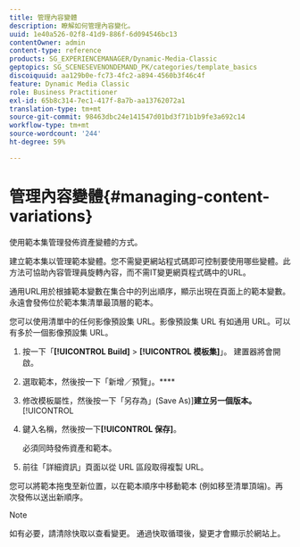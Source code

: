 ```yaml
---
title: 管理內容變體
description: 瞭解如何管理內容變化。
uuid: 1e40a526-02f8-41d9-886f-6d094546bc13
contentOwner: admin
content-type: reference
products: SG_EXPERIENCEMANAGER/Dynamic-Media-Classic
geptopics: SG_SCENESEVENONDEMAND_PK/categories/template_basics
discoiquuid: aa129b0e-fc73-4fc2-a894-4560b3f46c4f
feature: Dynamic Media Classic
role: Business Practitioner
exl-id: 65b8c314-7ec1-417f-8a7b-aa13762072a1
translation-type: tm+mt
source-git-commit: 98463dbc24e141547d01bd3f71b1b9fe3a692c14
workflow-type: tm+mt
source-wordcount: '244'
ht-degree: 59%

---
```


# 管理內容變體{#managing-content-variations}

使用範本集管理發佈資產變體的方式。

建立範本集以管理範本變體。您不需變更網站程式碼即可控制要使用哪些變體。此方法可協助內容管理員旋轉內容，而不需IT變更網頁程式碼中的URL。

通用URL用於根據範本變數在集合中的列出順序，顯示出現在頁面上的範本變數。 永遠會發佈位於範本集清單最頂層的範本。

您可以使用清單中的任何影像預設集 URL。影像預設集 URL 有如通用 URL。可以有多於一個影像預設集 URL。

1. 按一下「**[!UICONTROL Build]** > **[!UICONTROL 模板集]**」。 建置器將會開啟。
1. 選取範本，然後按一下「新增／預覽」。****
1. 修改模板屬性，然後按一下「另存為」(Save As)]**建立另一個版本。**[!UICONTROL 
1. 鍵入名稱，然後按一下&#x200B;**[!UICONTROL 保存]**。

   必須同時發佈資產和範本。

1. 前往「詳細資訊」頁面以從 URL 區段取得複製 URL。

您可以將範本拖曳至新位置，以在範本順序中移動範本 (例如移至清單頂端)。再次發佈以送出新順序。

>[!NOTE]
>
>如有必要，請清除快取以查看變更。 通過快取循環後，變更才會顯示於網站上。
